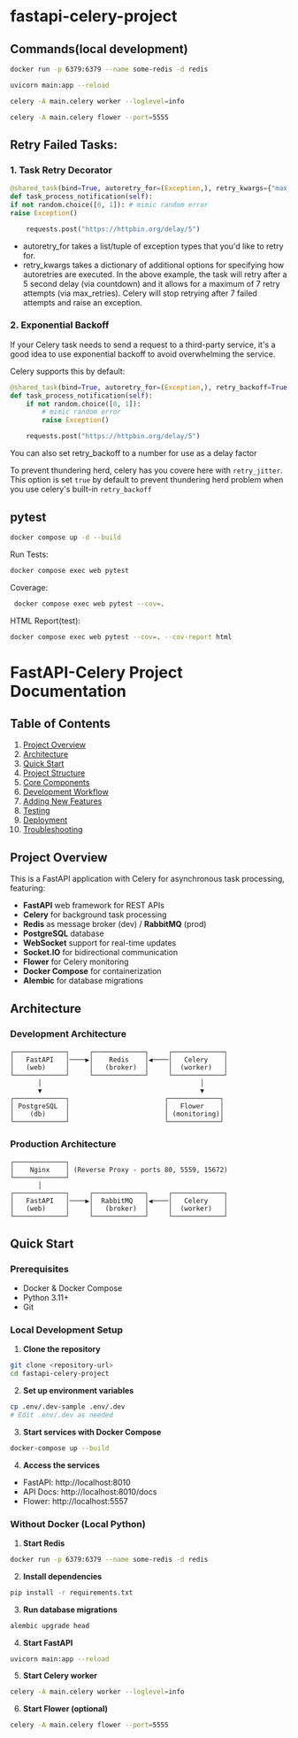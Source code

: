# fastapi-celery-project

## Commands(local development)

```bash
docker run -p 6379:6379 --name some-redis -d redis
```

```bash
uvicorn main:app --reload
```

```bash
celery -A main.celery worker --loglevel=info
```

```bash
celery -A main.celery flower --port=5555
```

## Retry Failed Tasks:

### 1. Task Retry Decorator

```python
@shared_task(bind=True, autoretry_for=(Exception,), retry_kwargs={"max_retries": 7, "countdown": 5})
def task_process_notification(self):
if not random.choice([0, 1]): # mimic random error
raise Exception()

    requests.post("https://httpbin.org/delay/5")
```

- autoretry_for takes a list/tuple of exception types that you'd like to retry for.
- retry_kwargs takes a dictionary of additional options for specifying how autoretries
  are executed. In the above example, the task will retry after a 5 second delay (via countdown)
  and it allows for a maximum of 7 retry attempts (via max_retries). Celery will stop
  retrying after 7 failed attempts and raise an exception.

### 2. Exponential Backoff

If your Celery task needs to send a request to a third-party service, it's a good idea to use exponential backoff to avoid overwhelming the service.

Celery supports this by default:

```python
@shared_task(bind=True, autoretry_for=(Exception,), retry_backoff=True, retry_kwargs={"max_retries": 5})
def task_process_notification(self):
    if not random.choice([0, 1]):
        # mimic random error
        raise Exception()

    requests.post("https://httpbin.org/delay/5")
```

You can also set retry_backoff to a number for use as a delay factor

To prevent thundering herd, celery has you covere here with `retry_jitter`. This option is set `true` by default to prevent thundering herd problem when you use celery's built-in `retry_backoff`

## pytest

```bash
docker compose up -d --build
```

Run Tests:

```bash
docker compose exec web pytest
```

Coverage:

```bash
 docker compose exec web pytest --cov=.
```

HTML Report(test):

```bash
docker compose exec web pytest --cov=. --cov-report html
```

# FastAPI-Celery Project Documentation

## Table of Contents

1. [Project Overview](#project-overview)
2. [Architecture](#architecture)
3. [Quick Start](#quick-start)
4. [Project Structure](#project-structure)
5. [Core Components](#core-components)
6. [Development Workflow](#development-workflow)
7. [Adding New Features](#adding-new-features)
8. [Testing](#testing)
9. [Deployment](#deployment)
10. [Troubleshooting](#troubleshooting)

## Project Overview

This is a FastAPI application with Celery for asynchronous task processing, featuring:

- **FastAPI** web framework for REST APIs
- **Celery** for background task processing
- **Redis** as message broker (dev) / **RabbitMQ** (prod)
- **PostgreSQL** database
- **WebSocket** support for real-time updates
- **Socket.IO** for bidirectional communication
- **Flower** for Celery monitoring
- **Docker Compose** for containerization
- **Alembic** for database migrations

## Architecture

### Development Architecture

```
┌─────────────┐     ┌─────────────┐     ┌─────────────┐
│   FastAPI   │────▶│    Redis    │◀────│   Celery    │
│   (web)     │     │   (broker)  │     │  (worker)   │
└─────────────┘     └─────────────┘     └─────────────┘
       │                                        │
       ▼                                        ▼
┌─────────────┐                        ┌─────────────┐
│ PostgreSQL  │                        │   Flower    │
│    (db)     │                        │ (monitoring)│
└─────────────┘                        └─────────────┘
```

### Production Architecture

```
┌─────────────┐
│    Nginx    │ (Reverse Proxy - ports 80, 5559, 15672)
└─────────────┘
       │
┌─────────────┐     ┌─────────────┐     ┌─────────────┐
│   FastAPI   │────▶│  RabbitMQ   │◀────│   Celery    │
│   (web)     │     │   (broker)  │     │  (worker)   │
└─────────────┘     └─────────────┘     └─────────────┘
```

## Quick Start

### Prerequisites

- Docker & Docker Compose
- Python 3.11+
- Git

### Local Development Setup

1. **Clone the repository**

```bash
git clone <repository-url>
cd fastapi-celery-project
```

2. **Set up environment variables**

```bash
cp .env/.dev-sample .env/.dev
# Edit .env/.dev as needed
```

3. **Start services with Docker Compose**

```bash
docker-compose up --build
```

4. **Access the services**

- FastAPI: http://localhost:8010
- API Docs: http://localhost:8010/docs
- Flower: http://localhost:5557

### Without Docker (Local Python)

1. **Start Redis**

```bash
docker run -p 6379:6379 --name some-redis -d redis
```

2. **Install dependencies**

```bash
pip install -r requirements.txt
```

3. **Run database migrations**

```bash
alembic upgrade head
```

4. **Start FastAPI**

```bash
uvicorn main:app --reload
```

5. **Start Celery worker**

```bash
celery -A main.celery worker --loglevel=info
```

6. **Start Flower (optional)**

```bash
celery -A main.celery flower --port=5555
```
